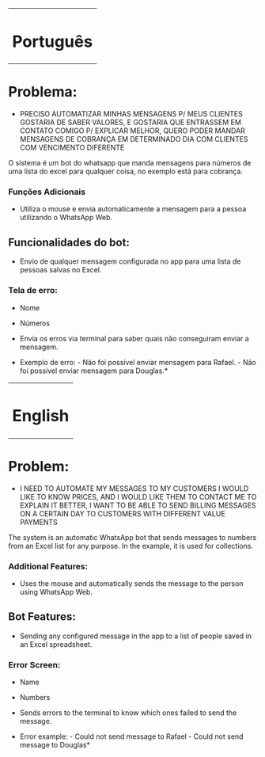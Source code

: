 <div align="center">
  <table align="center">
    <tr align="center">
      <td>
        <h1> Português </h1>
      </td>
    </tr>
  </table>
</div>

# Problema:
* PRECISO AUTOMATIZAR MINHAS MENSAGENS P/ MEUS CLIENTES GOSTARIA DE SABER VALORES, E GOSTARIA QUE ENTRASSEM EM CONTATO COMIGO P/ EXPLICAR MELHOR, QUERO PODER MANDAR MENSAGENS DE COBRANÇA EM DETERMINADO DIA COM CLIENTES COM VENCIMENTO DIFERENTE


O sistema é um bot do whatsapp que manda mensagens para números de uma lista do excel para qualquer coisa, no exemplo está para cobrança.

### Funções Adicionais

* Utiliza o mouse e envia automaticamente a mensagem para a pessoa utilizando o WhatsApp Web.

## Funcionalidades do bot:

* Envio de qualquer mensagem configurada no app para uma lista de pessoas salvas no Excel.

### Tela de erro:

* Nome
* Números
* Envia os erros via terminal para saber quais não conseguiram enviar a mensagem.

* Exemplo de erro: - Não foi possível enviar mensagem para Rafael.
                   - Não foi possível enviar mensagem para Douglas.*

<div align="center">
  <table align="center">
    <tr align="center">
      <td>
        <h1> English </h1>
      </td>
    </tr>
  </table>
</div>

# Problem:
* I NEED TO AUTOMATE MY MESSAGES TO MY CUSTOMERS I WOULD LIKE TO KNOW PRICES, AND I WOULD LIKE THEM TO CONTACT ME TO EXPLAIN IT BETTER, I WANT TO BE ABLE TO SEND BILLING MESSAGES ON A CERTAIN DAY TO CUSTOMERS WITH DIFFERENT VALUE PAYMENTS

The system is an automatic WhatsApp bot that sends messages to numbers from an Excel list for any purpose. In the example, it is used for collections.

### Additional Features:

* Uses the mouse and automatically sends the message to the person using WhatsApp Web.

## Bot Features:

* Sending any configured message in the app to a list of people saved in an Excel spreadsheet.

### Error Screen:

* Name
* Numbers
* Sends errors to the terminal to know which ones failed to send the message.

* Error example: - Could not send message to Rafael
                 - Could not send message to Douglas*

